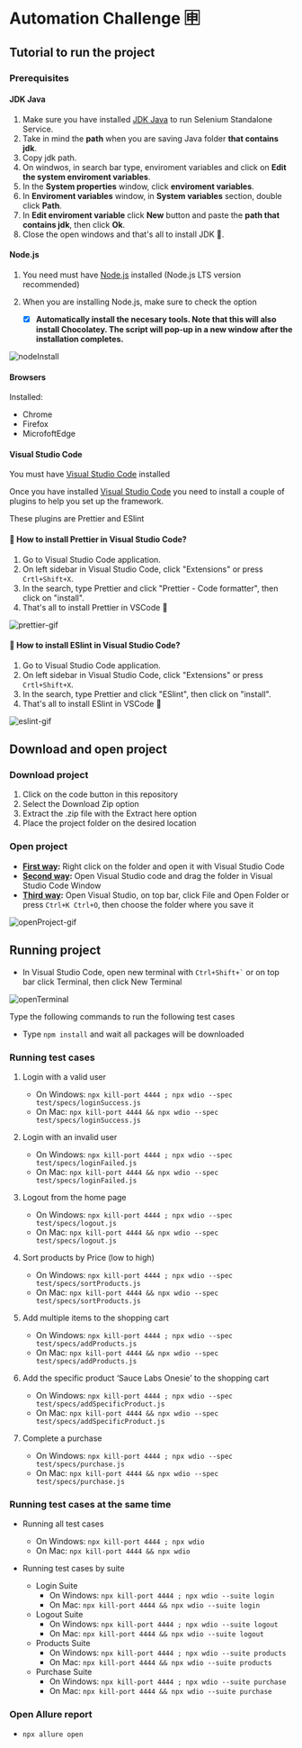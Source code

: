 # Automation Challenge 🈸
## Tutorial to run the project
### Prerequisites

#### JDK Java

1. Make sure you have installed [JDK Java](https://www.oracle.com/java/technologies/downloads/) to run Selenium Standalone Service.
2. Take in mind the **path** when you are saving Java folder **that contains jdk**.
3. Copy jdk path.
4. On windwos, in search bar type, enviroment variables and click on **Edit the system enviroment variables**.
5. In the **System properties** window, click **enviroment variables**.
6. In **Enviroment variables** window, in **System variables** section, double click **Path**.
7. In **Edit enviroment variable** click **New** button and paste the **path that contains jdk**, then click **Ok**.
8. Close the open windows and that's all to install JDK 🥳.

#### Node.js

1. You need must have [Node.js](https://nodejs.org/en/) installed (Node.js LTS version recommended)
2. When you are installing Node.js, make sure to check the option

    - [x] **Automatically install the necesary tools. Note that this will also install Chocolatey. The script will pop-up in a new window after the installation completes.**

![nodeInstall](https://user-images.githubusercontent.com/60171460/157139770-d00bb969-9b36-4179-9dd2-ec5bf3fbd89a.PNG)

#### Browsers

Installed:
- Chrome
- Firefox
- MicrofoftEdge

#### Visual Studio Code

You must have [Visual Studio Code](https://code.visualstudio.com/download) installed

Once you have installed [Visual Studio Code](https://code.visualstudio.com/download) you need to install a couple of plugins to help you set up the framework.

These plugins are Prettier and ESlint

#### 🤔 How to install Prettier in Visual Studio Code?

1. Go to Visual Studio Code application.
2. On left sidebar in Visual Studio Code, click "Extensions" or press ``` Crtl+Shift+X ```.
3. In the search, type Prettier and click "Prettier - Code formatter", then click on "install".
4. That's all to install Prettier in VSCode 🥳

![prettier-gif](https://user-images.githubusercontent.com/60171460/157133893-0e7a3145-d829-4b3f-bd5f-10b09bebe2bc.gif)

#### 🤔 How to install ESlint in Visual Studio Code?

1. Go to Visual Studio Code application.
2. On left sidebar in Visual Studio Code, click "Extensions" or press ``` Crtl+Shift+X ```.
3. In the search, type Prettier and click "ESlint", then click on "install".
4. That's all to install ESlint in VSCode 🥳

![eslint-gif](https://user-images.githubusercontent.com/60171460/157133918-10c89078-a1c2-463e-a3cd-d93509aafe53.gif)

## Download and open project

### Download project

1. Click on the code button in this repository
2. Select the Download Zip option
3. Extract the .zip file with the Extract here option
4. Place the project folder on the desired location

### Open project

- **<ins>First way</ins>:** Right click on the folder and open it with Visual Studio Code
- **<ins>Second way</ins>:** Open Visual Studio code and drag the folder in Visual Studio Code Window
- **<ins>Third way</ins>:** Open Visual Studio, on top bar, click File and Open Folder or press ``` Ctrl+K Ctrl+O ```, then choose the folder where you save it

![openProject-gif](https://user-images.githubusercontent.com/60171460/157133969-48d2908d-0a9a-463e-9441-b6010c76b55f.gif)

## Running project

- In Visual Studio Code, open new terminal with ``` Ctrl+Shift+` ``` or on top bar click Terminal, then click New Terminal

![openTerminal](https://user-images.githubusercontent.com/60171460/157134643-7f26e19c-4632-4ab5-b547-8dd1c6f08ba7.gif)

Type the following commands to run the following test cases

- Type ``` npm install ``` and wait all packages will be downloaded

### Running test cases

1. Login with a valid user

    - On Windows: ``` npx kill-port 4444 ; npx wdio --spec test/specs/loginSuccess.js ```
    - On Mac: ``` npx kill-port 4444 && npx wdio --spec test/specs/loginSuccess.js ```
    
2. Login with an invalid user
    - On Windows: ``` npx kill-port 4444 ; npx wdio --spec test/specs/loginFailed.js ```
    - On Mac: ``` npx kill-port 4444 && npx wdio --spec test/specs/loginFailed.js ```

3. Logout from the home page
    - On Windows: ``` npx kill-port 4444 ; npx wdio --spec test/specs/logout.js ```
    - On Mac: ``` npx kill-port 4444 && npx wdio --spec test/specs/logout.js ```

4. Sort products by Price (low to high)
    - On Windows: ``` npx kill-port 4444 ; npx wdio --spec test/specs/sortProducts.js ```
    - On Mac: ``` npx kill-port 4444 && npx wdio --spec test/specs/sortProducts.js ```

5. Add multiple items to the shopping cart
    - On Windows: ``` npx kill-port 4444 ; npx wdio --spec test/specs/addProducts.js ```
    - On Mac: ``` npx kill-port 4444 && npx wdio --spec test/specs/addProducts.js ```

6. Add the specific product ‘Sauce Labs Onesie’ to the shopping cart
    - On Windows: ``` npx kill-port 4444 ; npx wdio --spec test/specs/addSpecificProduct.js ```
    - On Mac: ``` npx kill-port 4444 && npx wdio --spec test/specs/addSpecificProduct.js ```

7. Complete a purchase
    - On Windows: ``` npx kill-port 4444 ; npx wdio --spec test/specs/purchase.js ```
    - On Mac: ``` npx kill-port 4444 && npx wdio --spec test/specs/purchase.js ```
    
### Running test cases at the same time

- Running all test cases

    - On Windows: ``` npx kill-port 4444 ; npx wdio ```
    - On Mac: ``` npx kill-port 4444 && npx wdio ```
    
- Running test cases by suite
    - Login Suite
        - On Windows: ``` npx kill-port 4444 ; npx wdio --suite login ```
        - On Mac: ``` npx kill-port 4444 && npx wdio --suite login ```
    - Logout Suite
        - On Windows: ``` npx kill-port 4444 ; npx wdio --suite logout ```
        - On Mac: ``` npx kill-port 4444 && npx wdio --suite logout ```
    - Products Suite
        - On Windows: ``` npx kill-port 4444 ; npx wdio --suite products ```
        - On Mac: ``` npx kill-port 4444 && npx wdio --suite products ```
    - Purchase Suite
        - On Windows: ``` npx kill-port 4444 ; npx wdio --suite purchase ```
        - On Mac: ``` npx kill-port 4444 && npx wdio --suite purchase ```

### Open Allure report

- ``` npx allure open ```
